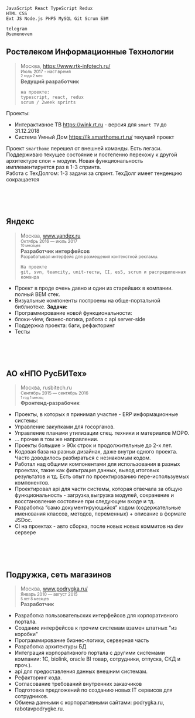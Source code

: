 ```
JavaScript React TypeScript Redux
HTML CSS
Ext JS Node.js PHP5 MySQL Git Scrum БЭМ

telegram
@semenovem
```


## Ростелеком Информационные Технологии   
> Москва, https://www.rtk-infotech.ru/    
> <sub>Июль 2017 - наст.время  
> <sub>2 года 2 мес</sub></sub>  
> **Ведущий разработчик**  
> 
> ```
> на проекте:
> typescript, react, redux
> scrum / 2week sprints
> ```


Проекты: 
- Интерактивное ТВ https://wink.rt.ru - версия для `smart TV` до 31.12.2018
- Система Умный Дом https://lk.smarthome.rt.ru/ текущий проект

Проект `smarthome` перешел от внешней команды. Есть легаси.  
Поддерживаю текущее состояние и постепенно перехожу к другой архитектуре слои + модули. 
Новая функциональность имплементируется раз в 1-3 спринта.  
Работа с ТехДолгом: 1-3 задачи за спринт. ТехДолг имеет тенденцию сокращается


  
<br/><br/><br/>
  

## Яндекс  
> Москва, www.yandex.ru   
> <sub>Октябрь 2016 — июль 2017  
> <sub>10 месяцев</sub></sub>  
> **Разработчик интерфейсов**  
> <sub>Разрабатывал интерфейс для размещения контекстной рекламы.</sub>  
>
> ```
> На проекте
> git, svn, teamcity, unit-тесты, CI, es5, scrum и распределенная команда
> ```

- Проект в проде очень давно и один из старейших в компании.
полный ВЕМ стек.
- Визуальные компоненты построены на обще-портальной библиотеке.
**Задачи:**
- Программирование новой функциональности:
- блоки-view, бизнес-логика, работа с api server-side
- Поддержка проекта: баги, рефакторинг
- Тесты


<br/><br/><br/>



## АО «НПО РусБИТех»  
> Москва, rusbitech.ru  
> <sub>Сентябрь 2015 — сентябрь 2016   
> <sub>1 год 1 месяц</sub></sub>  
> **Фронтенд-разрабочик**  

- Проекты, в которых я принимал участие - ERP информационные системы:
- Управление закупками для госорганов.
- Управление планами утилизации спец. техники и материалов МОРФ.
- … прочие в том же направлении.
- Проекты большие > 90к строк и продолжительные до 2-х лет.
- Кодовая база на разных дизайнах, даже внутри одного проекта. Часто доводилось разбираться с незнакомым кодом.
- Работал над общими компонентами для использования в разных проектах, такие как фильтрация данных, вывод итоговых результатов и тд. Есть опыт по проектированию пере-используемых компонентов.
- Проектировал api для части системы, которая отвечала за общую функциональность - загрузка,выгрузка модулей, сохранение и восстановление состояние при следующем входе и тд.
- Разработка “само документирующийся” кодом (содержательные именования классов, методов, переменных) + описание в формате JSDoc.
- CI на проектах - авто сборка, после новых новых коммитов на dev сервере

   
 <br/><br/><br/>
 
      
## Подружка, сеть магазинов   
> Москва, www.podrygka.ru/   
> <sub>Январь 2010 — август 2015   
> <sub>5 лет 8 месяцев</sub></sub>   
> **Разработчик**

- Разработка пользовательских интерфейсов для корпоративного портала.
- Создание интерфейсов к прочим системам взамен штатных "из коробки"
- Программирование бизнес-логики, серверная часть
- Разработка архитектуры БД
- Интеграция корпоративного портала с другими системами компании: 1С, biolink, oracle BI товар, сотрудники, отпуска, СКД и проч.).
- api для предоставления данных внешним системам.
- Рефакторинг кода.
- Согласование требований внутренних заказчиков
- Подготовка предложений по созданию новых IT сервисов для сотрудников.
- Обмена данными с корпоративными сайтами: podrygka.ru, rabotavpodrygke.ru.


